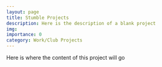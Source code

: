```yaml
---
layout: page
title: Stumble Projects
description: Here is the description of a blank project
img:
importance: 0
category: Work/Club Projects
---
```

Here is where the content of this project will go
